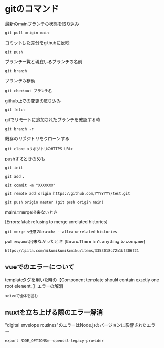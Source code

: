 # gitのコマンド

最新のmainブランチの状態を取り込み
```
git pull origin main
```
コミットした差分をgithubに反映
```
git push
```
ブランチ一覧と現在いるブランチの名前
```
git branch
```
ブランチの移動
```
git checkout ブランチ名
```
github上での変更の取り込み
```
git fetch
```
gitでリモートに追加されたブランチを確認する時
```
git branch -r
```
既存のリポジトリをクローンする
```
git clone <リポジトリのHTTPS URL>
```
pushするときのめも
```
git init

git add .

git commit -m "XXXXXXX"

git remote add origin https://github.com/YYYYYYY/test.git

git push origin master (git push origin main)
```
mainにmerge出来ないとき

[Errors:fatal: refusing to merge unrelated histories]
```
git merge <任意のbranch> --allow-unrelated-histories
```
pull request出来なかったとき
[Errors:There isn't anything to compare]
```
https://qiita.com/mikumikumikumiku/items/3353018c72a1bf306f21
```
## vueでのエラーについて
templateタグを用いた時の【Component template should contain exactly one root element. 】エラーの解消　
```
<div>で全体を囲む
```
## nuxtを立ち上げる際のエラー解消
"digital envelope routines"のエラーはNode.jsのバージョンに影響されたエラー
```
export NODE_OPTIONS=--openssl-legacy-provider